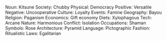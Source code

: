 Noun: Kitsune
Society: Chubby
Physical: Democracy
Positive: Versatile
Negative: Uncooperative
Culture: Loyalty
Events: Famine
Geography: Bayou
Religion: Paganism
Economics: Gift economy
Diets: Xylophagous
Tech: Arcane
Nature: Harmonious
Conflict: Isolation
Occupations: Shaman
Symbols: Rose
Architecture: Pyramid
Language: Pictographic
Fashion: Ritualistic
Laws: Egalitarian